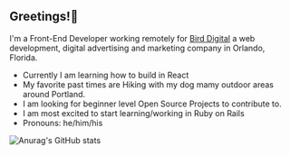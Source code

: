 <h2>Greetings!🖖</h2>

I'm a Front-End Developer working remotely for <a href='http://www.birddigital.co' target='_blank' rel='noreferrer noopener'>Bird Digital</a> a web development, digital advertising and marketing company in Orlando, Florida.

- Currently I am learning how to build in React
- My favorite past times are Hiking with my dog mamy outdoor areas around Portland.
- I am looking for beginner level Open Source Projects to contribute to. 
- I am most excited to start learning/working in Ruby on Rails
- Pronouns: he/him/his


![Anurag's GitHub stats](https://github-readme-stats.vercel.app/api?username=zataara&show_icons=true&theme=tokyonight)









